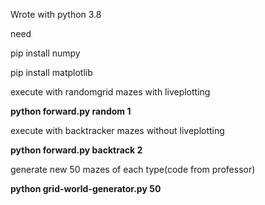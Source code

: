 Wrote with python 3.8

need

pip install numpy

pip install matplotlib


execute with randomgrid mazes with liveplotting

**python forward.py random 1**

execute with backtracker mazes without liveplotting

**python forward.py backtrack 2**

generate new 50 mazes of each type(code from professor)

**python grid-world-generator.py 50**
